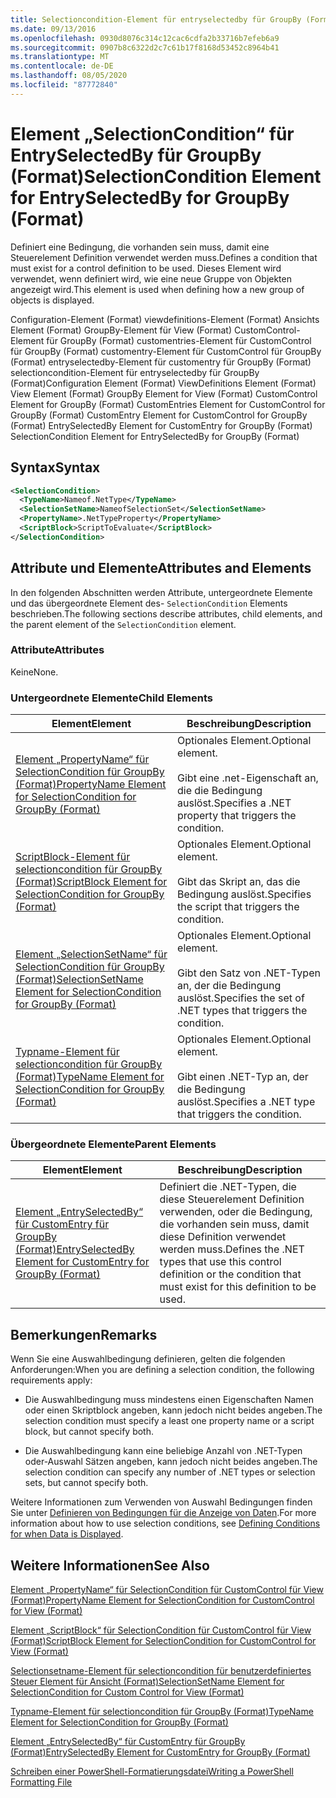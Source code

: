 ```yaml
---
title: Selectioncondition-Element für entryselectedby für GroupBy (Format) | Microsoft-Dokumentation
ms.date: 09/13/2016
ms.openlocfilehash: 0930d8076c314c12cac6cdfa2b33716b7efeb6a9
ms.sourcegitcommit: 0907b8c6322d2c7c61b17f8168d53452c8964b41
ms.translationtype: MT
ms.contentlocale: de-DE
ms.lasthandoff: 08/05/2020
ms.locfileid: "87772840"
---
```

# <a name="selectioncondition-element-for-entryselectedby-for-groupby-format"></a><span data-ttu-id="41faa-102">Element „SelectionCondition“ für EntrySelectedBy für GroupBy (Format)</span><span class="sxs-lookup"><span data-stu-id="41faa-102">SelectionCondition Element for EntrySelectedBy for GroupBy (Format)</span></span>

<span data-ttu-id="41faa-103">Definiert eine Bedingung, die vorhanden sein muss, damit eine Steuerelement Definition verwendet werden muss.</span><span class="sxs-lookup"><span data-stu-id="41faa-103">Defines a condition that must exist for a control definition to be used.</span></span> <span data-ttu-id="41faa-104">Dieses Element wird verwendet, wenn definiert wird, wie eine neue Gruppe von Objekten angezeigt wird.</span><span class="sxs-lookup"><span data-stu-id="41faa-104">This element is used when defining how a new group of objects is displayed.</span></span>

<span data-ttu-id="41faa-105">Configuration-Element (Format) viewdefinitions-Element (Format) Ansichts Element (Format) GroupBy-Element für View (Format) CustomControl-Element für GroupBy (Format) customentries-Element für CustomControl für GroupBy (Format) customentry-Element für CustomControl für GroupBy (Format) entryselectedby-Element für customentry für GroupBy (Format) selectioncondition-Element für entryselectedby für GroupBy (Format)</span><span class="sxs-lookup"><span data-stu-id="41faa-105">Configuration Element (Format) ViewDefinitions Element (Format) View Element (Format) GroupBy Element for View (Format) CustomControl Element for GroupBy (Format) CustomEntries Element for CustomControl for GroupBy (Format) CustomEntry Element for CustomControl for GroupBy (Format) EntrySelectedBy Element for CustomEntry for GroupBy (Format) SelectionCondition Element for EntrySelectedBy for GroupBy (Format)</span></span>

## <a name="syntax"></a><span data-ttu-id="41faa-106">Syntax</span><span class="sxs-lookup"><span data-stu-id="41faa-106">Syntax</span></span>

```xml
<SelectionCondition>
  <TypeName>Nameof.NetType</TypeName>
  <SelectionSetName>NameofSelectionSet</SelectionSetName>
  <PropertyName>.NetTypeProperty</PropertyName>
  <ScriptBlock>ScriptToEvaluate</ScriptBlock>
</SelectionCondition>
```

## <a name="attributes-and-elements"></a><span data-ttu-id="41faa-107">Attribute und Elemente</span><span class="sxs-lookup"><span data-stu-id="41faa-107">Attributes and Elements</span></span>

<span data-ttu-id="41faa-108">In den folgenden Abschnitten werden Attribute, untergeordnete Elemente und das übergeordnete Element des- `SelectionCondition` Elements beschrieben.</span><span class="sxs-lookup"><span data-stu-id="41faa-108">The following sections describe attributes, child elements, and the parent element of the `SelectionCondition` element.</span></span>

### <a name="attributes"></a><span data-ttu-id="41faa-109">Attribute</span><span class="sxs-lookup"><span data-stu-id="41faa-109">Attributes</span></span>

<span data-ttu-id="41faa-110">Keine</span><span class="sxs-lookup"><span data-stu-id="41faa-110">None.</span></span>

### <a name="child-elements"></a><span data-ttu-id="41faa-111">Untergeordnete Elemente</span><span class="sxs-lookup"><span data-stu-id="41faa-111">Child Elements</span></span>

|<span data-ttu-id="41faa-112">Element</span><span class="sxs-lookup"><span data-stu-id="41faa-112">Element</span></span>|<span data-ttu-id="41faa-113">Beschreibung</span><span class="sxs-lookup"><span data-stu-id="41faa-113">Description</span></span>|
|-------------|-----------------|
|[<span data-ttu-id="41faa-114">Element „PropertyName“ für SelectionCondition für GroupBy (Format)</span><span class="sxs-lookup"><span data-stu-id="41faa-114">PropertyName Element for SelectionCondition for GroupBy (Format)</span></span>](./propertyname-element-for-selectioncondition-for-groupby-format.md)|<span data-ttu-id="41faa-115">Optionales Element.</span><span class="sxs-lookup"><span data-stu-id="41faa-115">Optional element.</span></span><br /><br /> <span data-ttu-id="41faa-116">Gibt eine .net-Eigenschaft an, die die Bedingung auslöst.</span><span class="sxs-lookup"><span data-stu-id="41faa-116">Specifies a .NET property that triggers the condition.</span></span>|
|[<span data-ttu-id="41faa-117">ScriptBlock-Element für selectioncondition für GroupBy (Format)</span><span class="sxs-lookup"><span data-stu-id="41faa-117">ScriptBlock Element for SelectionCondition for GroupBy (Format)</span></span>](./scriptblock-element-for-selectioncondition-for-entryselectedby-for-groupby-format.md)|<span data-ttu-id="41faa-118">Optionales Element.</span><span class="sxs-lookup"><span data-stu-id="41faa-118">Optional element.</span></span><br /><br /> <span data-ttu-id="41faa-119">Gibt das Skript an, das die Bedingung auslöst.</span><span class="sxs-lookup"><span data-stu-id="41faa-119">Specifies the script that triggers the condition.</span></span>|
|[<span data-ttu-id="41faa-120">Element „SelectionSetName“ für SelectionCondition für GroupBy (Format)</span><span class="sxs-lookup"><span data-stu-id="41faa-120">SelectionSetName Element for SelectionCondition for GroupBy (Format)</span></span>](./selectionsetname-element-for-selectioncondition-for-groupby-format.md)|<span data-ttu-id="41faa-121">Optionales Element.</span><span class="sxs-lookup"><span data-stu-id="41faa-121">Optional element.</span></span><br /><br /> <span data-ttu-id="41faa-122">Gibt den Satz von .NET-Typen an, der die Bedingung auslöst.</span><span class="sxs-lookup"><span data-stu-id="41faa-122">Specifies the set of .NET types that triggers the condition.</span></span>|
|[<span data-ttu-id="41faa-123">Typname-Element für selectioncondition für GroupBy (Format)</span><span class="sxs-lookup"><span data-stu-id="41faa-123">TypeName Element for SelectionCondition for GroupBy  (Format)</span></span>](./typename-element-for-selectioncondition-for-groupby-format.md)|<span data-ttu-id="41faa-124">Optionales Element.</span><span class="sxs-lookup"><span data-stu-id="41faa-124">Optional element.</span></span><br /><br /> <span data-ttu-id="41faa-125">Gibt einen .NET-Typ an, der die Bedingung auslöst.</span><span class="sxs-lookup"><span data-stu-id="41faa-125">Specifies a .NET type that triggers the condition.</span></span>|

### <a name="parent-elements"></a><span data-ttu-id="41faa-126">Übergeordnete Elemente</span><span class="sxs-lookup"><span data-stu-id="41faa-126">Parent Elements</span></span>

|<span data-ttu-id="41faa-127">Element</span><span class="sxs-lookup"><span data-stu-id="41faa-127">Element</span></span>|<span data-ttu-id="41faa-128">Beschreibung</span><span class="sxs-lookup"><span data-stu-id="41faa-128">Description</span></span>|
|-------------|-----------------|
|[<span data-ttu-id="41faa-129">Element „EntrySelectedBy“ für CustomEntry für GroupBy (Format)</span><span class="sxs-lookup"><span data-stu-id="41faa-129">EntrySelectedBy Element for CustomEntry for GroupBy (Format)</span></span>](./entryselectedby-element-for-customentry-for-groupby-format.md)|<span data-ttu-id="41faa-130">Definiert die .NET-Typen, die diese Steuerelement Definition verwenden, oder die Bedingung, die vorhanden sein muss, damit diese Definition verwendet werden muss.</span><span class="sxs-lookup"><span data-stu-id="41faa-130">Defines the .NET types that use this control definition or the condition that must exist for this definition to be used.</span></span>|

## <a name="remarks"></a><span data-ttu-id="41faa-131">Bemerkungen</span><span class="sxs-lookup"><span data-stu-id="41faa-131">Remarks</span></span>

<span data-ttu-id="41faa-132">Wenn Sie eine Auswahlbedingung definieren, gelten die folgenden Anforderungen:</span><span class="sxs-lookup"><span data-stu-id="41faa-132">When you are defining a selection condition, the following requirements apply:</span></span>

- <span data-ttu-id="41faa-133">Die Auswahlbedingung muss mindestens einen Eigenschaften Namen oder einen Skriptblock angeben, kann jedoch nicht beides angeben.</span><span class="sxs-lookup"><span data-stu-id="41faa-133">The selection condition must specify a least one property name or a script block, but cannot specify both.</span></span>

- <span data-ttu-id="41faa-134">Die Auswahlbedingung kann eine beliebige Anzahl von .NET-Typen oder-Auswahl Sätzen angeben, kann jedoch nicht beides angeben.</span><span class="sxs-lookup"><span data-stu-id="41faa-134">The selection condition can specify any number of .NET types or selection sets, but cannot specify both.</span></span>

<span data-ttu-id="41faa-135">Weitere Informationen zum Verwenden von Auswahl Bedingungen finden Sie unter [Definieren von Bedingungen für die Anzeige von Daten](./defining-conditions-for-displaying-data.md).</span><span class="sxs-lookup"><span data-stu-id="41faa-135">For more information about how to use selection conditions, see [Defining Conditions for when Data is Displayed](./defining-conditions-for-displaying-data.md).</span></span>

## <a name="see-also"></a><span data-ttu-id="41faa-136">Weitere Informationen</span><span class="sxs-lookup"><span data-stu-id="41faa-136">See Also</span></span>

[<span data-ttu-id="41faa-137">Element „PropertyName“ für SelectionCondition für CustomControl für View (Format)</span><span class="sxs-lookup"><span data-stu-id="41faa-137">PropertyName Element for SelectionCondition for CustomControl for View (Format)</span></span>](./propertyname-element-for-selectioncondition-for-customcontrol-for-view-format.md)

[<span data-ttu-id="41faa-138">Element „ScriptBlock“ für SelectionCondition für CustomControl für View (Format)</span><span class="sxs-lookup"><span data-stu-id="41faa-138">ScriptBlock Element for SelectionCondition for CustomControl for View (Format)</span></span>](./scriptblock-element-for-selectioncondition-for-customcontrol-for-view-format.md)

[<span data-ttu-id="41faa-139">Selectionsetname-Element für selectioncondition für benutzerdefiniertes Steuer Element für Ansicht (Format)</span><span class="sxs-lookup"><span data-stu-id="41faa-139">SelectionSetName Element for SelectionCondition for Custom Control for View (Format)</span></span>](./selectionsetname-element-for-selectioncondition-for-customcontrol-for-view-format.md)

[<span data-ttu-id="41faa-140">Typname-Element für selectioncondition für GroupBy (Format)</span><span class="sxs-lookup"><span data-stu-id="41faa-140">TypeName Element for SelectionCondition for GroupBy  (Format)</span></span>](./typename-element-for-selectioncondition-for-groupby-format.md)

[<span data-ttu-id="41faa-141">Element „EntrySelectedBy“ für CustomEntry für GroupBy (Format)</span><span class="sxs-lookup"><span data-stu-id="41faa-141">EntrySelectedBy Element for CustomEntry for GroupBy (Format)</span></span>](./entryselectedby-element-for-customentry-for-groupby-format.md)

[<span data-ttu-id="41faa-142">Schreiben einer PowerShell-Formatierungsdatei</span><span class="sxs-lookup"><span data-stu-id="41faa-142">Writing a PowerShell Formatting File</span></span>](./writing-a-powershell-formatting-file.md)
